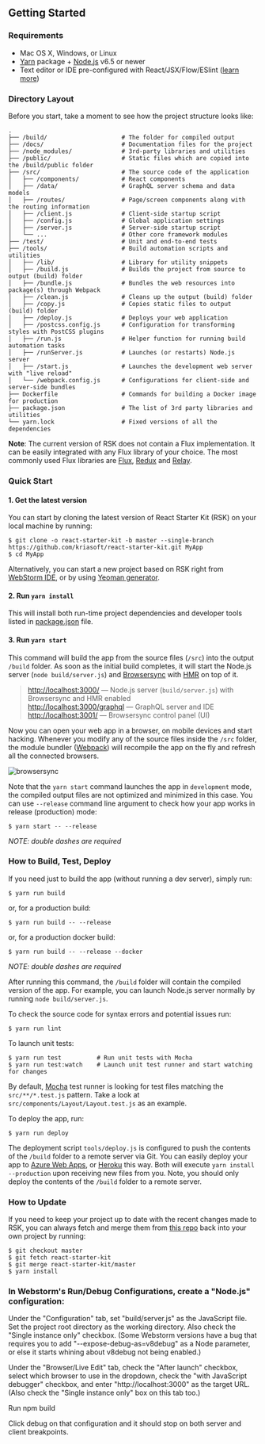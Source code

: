 ## Getting Started

### Requirements

* Mac OS X, Windows, or Linux
* [Yarn](https://yarnpkg.com/) package + [Node.js](https://nodejs.org/) v6.5 or
  newer
* Text editor or IDE pre-configured with React/JSX/Flow/ESlint
  ([learn more](./how-to-configure-text-editors.md))

### Directory Layout

Before you start, take a moment to see how the project structure looks like:

```
.
├── /build/                     # The folder for compiled output
├── /docs/                      # Documentation files for the project
├── /node_modules/              # 3rd-party libraries and utilities
├── /public/                    # Static files which are copied into the /build/public folder
├── /src/                       # The source code of the application
│   ├── /components/            # React components
│   ├── /data/                  # GraphQL server schema and data models
│   ├── /routes/                # Page/screen components along with the routing information
│   ├── /client.js              # Client-side startup script
│   ├── /config.js              # Global application settings
│   ├── /server.js              # Server-side startup script
│   └── ...                     # Other core framework modules
├── /test/                      # Unit and end-to-end tests
├── /tools/                     # Build automation scripts and utilities
│   ├── /lib/                   # Library for utility snippets
│   ├── /build.js               # Builds the project from source to output (build) folder
│   ├── /bundle.js              # Bundles the web resources into package(s) through Webpack
│   ├── /clean.js               # Cleans up the output (build) folder
│   ├── /copy.js                # Copies static files to output (build) folder
│   ├── /deploy.js              # Deploys your web application
│   ├── /postcss.config.js      # Configuration for transforming styles with PostCSS plugins
│   ├── /run.js                 # Helper function for running build automation tasks
│   ├── /runServer.js           # Launches (or restarts) Node.js server
│   ├── /start.js               # Launches the development web server with "live reload"
│   └── /webpack.config.js      # Configurations for client-side and server-side bundles
├── Dockerfile                  # Commands for building a Docker image for production
├── package.json                # The list of 3rd party libraries and utilities
└── yarn.lock                   # Fixed versions of all the dependencies
```

**Note**: The current version of RSK does not contain a Flux implementation. It
can be easily integrated with any Flux library of your choice. The most commonly
used Flux libraries are [Flux](http://facebook.github.io/flux/),
[Redux](http://redux.js.org/) and [Relay](http://facebook.github.io/relay/).

### Quick Start

#### 1. Get the latest version

You can start by cloning the latest version of React Starter Kit (RSK) on your
local machine by running:

```shell
$ git clone -o react-starter-kit -b master --single-branch https://github.com/kriasoft/react-starter-kit.git MyApp
$ cd MyApp
```

Alternatively, you can start a new project based on RSK right from
[WebStorm IDE](https://www.jetbrains.com/help/webstorm/generating-a-project-from-a-framework-template.html#d88767e51),
or by using
[Yeoman generator](https://www.npmjs.com/package/generator-react-fullstack).

#### 2. Run `yarn install`

This will install both run-time project dependencies and developer tools listed
in [package.json](../package.json) file.

#### 3. Run `yarn start`

This command will build the app from the source files (`/src`) into the output
`/build` folder. As soon as the initial build completes, it will start the
Node.js server (`node build/server.js`) and
[Browsersync](https://browsersync.io/) with
[HMR](https://webpack.github.io/docs/hot-module-replacement) on top of it.

> [http://localhost:3000/](http://localhost:3000/) — Node.js server
> (`build/server.js`) with Browsersync and HMR enabled\
> [http://localhost:3000/graphql](http://localhost:3000/graphql) — GraphQL server
> and IDE\
> [http://localhost:3001/](http://localhost:3001/) — Browsersync control panel
> (UI)

Now you can open your web app in a browser, on mobile devices and start hacking.
Whenever you modify any of the source files inside the `/src` folder, the module
bundler ([Webpack](http://webpack.github.io/)) will recompile the app on the fly
and refresh all the connected browsers.

![browsersync](https://dl.dropboxusercontent.com/u/16006521/react-starter-kit/brwosersync.jpg)

Note that the `yarn start` command launches the app in `development` mode, the
compiled output files are not optimized and minimized in this case. You can use
`--release` command line argument to check how your app works in release
(production) mode:

```shell
$ yarn start -- --release
```

_NOTE: double dashes are required_

### How to Build, Test, Deploy

If you need just to build the app (without running a dev server), simply run:

```shell
$ yarn run build
```

or, for a production build:

```shell
$ yarn run build -- --release
```

or, for a production docker build:

```shell
$ yarn run build -- --release --docker
```

_NOTE: double dashes are required_

After running this command, the `/build` folder will contain the compiled
version of the app. For example, you can launch Node.js server normally by
running `node build/server.js`.

To check the source code for syntax errors and potential issues run:

```shell
$ yarn run lint
```

To launch unit tests:

```shell
$ yarn run test          # Run unit tests with Mocha
$ yarn run test:watch    # Launch unit test runner and start watching for changes
```

By default, [Mocha](https://mochajs.org/) test runner is looking for test files
matching the `src/**/*.test.js` pattern. Take a look at
`src/components/Layout/Layout.test.js` as an example.

To deploy the app, run:

```shell
$ yarn run deploy
```

The deployment script `tools/deploy.js` is configured to push the contents of
the `/build` folder to a remote server via Git. You can easily deploy your app
to
[Azure Web Apps](https://azure.microsoft.com/en-us/services/app-service/web/),
or [Heroku](https://www.heroku.com/) this way. Both will execute `yarn install --production` upon receiving new files from you. Note, you should only deploy
the contents of the `/build` folder to a remote server.

### How to Update

If you need to keep your project up to date with the recent changes made to RSK,
you can always fetch and merge them from
[this repo](https://github.com/kriasoft/react-starter-kit) back into your own
project by running:

```shell
$ git checkout master
$ git fetch react-starter-kit
$ git merge react-starter-kit/master
$ yarn install
```

### In Webstorm's Run/Debug Configurations, create a "Node.js" configuration:
Under the "Configuration" tab, set "build/server.js" as the JavaScript file. Set the project root directory as the working directory. Also check the "Single instance only" checkbox. (Some Webstorm versions have a bug that requires you to add "--expose-debug-as=v8debug" as a Node parameter, or else it starts whining about v8debug not being enabled.)

Under the "Browser/Live Edit" tab, check the "After launch" checkbox, select which browser to use in the dropdown, check the "with JavaScript debugger" checkbox, and enter "http://localhost:3000" as the target URL. (Also check the "Single instance only" box on this tab too.)

Run npm build

Click debug on that configuration and it should stop on both server and client breakpoints.
